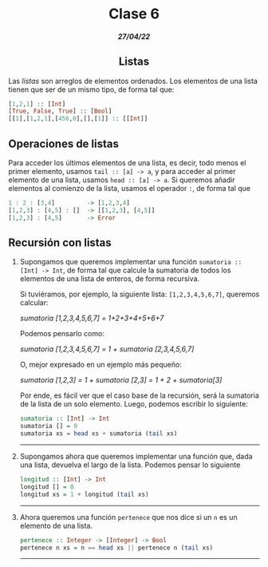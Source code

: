 <div align='center'>
  <h1>Clase 6</h1>
  <h5>27/04/22</h5>
  <h2>Listas</h2>
</div>

Las _listas_ son arreglos de elementos ordenados. Los elementos de una lista tienen que ser de un mismo tipo, de forma tal que:

```haskell
[1,2,1] :: [Int]
[True, False, True] :: [Bool]
[[1],[1,2,1],[456,0],[],[1]] :: [[Int]]
```

## Operaciones de listas

Para acceder los últimos elementos de una lista, es decir, todo menos el primer elemento, usamos `tail :: [a] -> a`, y para acceder al primer elemento de una lista, usamos `head :: [a] -> a`.
Si queremos añadir elementos al comienzo de la lista, usamos el operador `:`, de forma tal que

```haskell
1 : 2 : [3,4]         -> [1,2,3,4]
[1,2,3] : [4,5] : []  -> [[1,2,3], [4,5]]
[1,2,3] : [4,5]       -> Error
```

## Recursión con listas

1.  Supongamos que queremos implementar una función `sumatoria :: [Int] -> Int`, de forma tal que calcule 
    la sumatoria de todos los elementos de una lista de enteros, de forma recursiva.

    Si tuviéramos, por ejemplo, la siguiente lista: `[1,2,3,4,5,6,7]`, queremos calcular:

    _sumatoria [1,2,3,4,5,6,7] = 1+2+3+4+5+6+7_

    Podemos pensarlo como:

    _sumatoria [1,2,3,4,5,6,7] = 1 + sumatoria [2,3,4,5,6,7]_

    O, mejor expresado en un ejemplo más pequeño:

    _sumatoria [1,2,3] = 1 + sumatoria [2,3] = 1 + 2 + sumatoria[3]_

    Por ende, es fácil ver que el caso base de la recursión, será la sumatoria de la lista de un solo
    elemento.
    Luego, podemos escribir lo siguiente:

    ```haskell
    sumatoria :: [Int] -> Int
    sumatoria [] = 0
    sumatoria xs = head xs + sumatoria (tail xs)
    ```
    ---
    
2.  Supongamos ahora que queremos implementar una función que, dada una lista, devuelva el largo de la lista.
    Podemos pensar lo siguiente

    ```haskell
    longitud :: [Int] -> Int
    longitud [] = 0
    longitud xs = 1 + longitud (tail xs)
    ```
    ---
    
3.  Ahora queremos una función `pertenece` que nos dice si un `n` es un elemento de una lista.
    ```haskell
    pertenece :: Integer -> [Integer] -> Bool
    pertenece n xs = n == head xs || pertenece n (tail xs)
    ```
    ---
